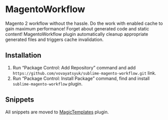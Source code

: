 # MagentoWorkflow

Magento 2 workflow without the hassle. Do the work with enabled cache to gain
maximum performance! Forget about generated code and static content!
MagentoWorkflow plugin automatically cleanup appropriate generated files and
triggers cache invalidation.

## Installation

 1. Run “Package Control: Add Repository” command and add
    `https://github.com/vovayatsyuk/sublime-magento-workflow.git` link.
 2. Run “Package Control: Install Package” command, find and install
    `sublime-magento-workflow` plugin.

## Snippets

All snippets are moved to [MagicTemplates](https://github.com/vovayatsyuk/sublime-magic-templates)
plugin.

